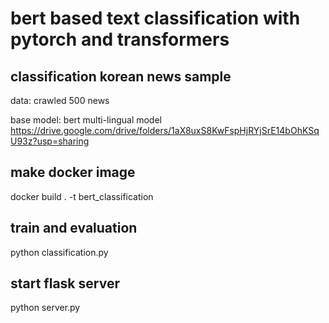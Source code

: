 # bert based text classification with pytorch and transformers

## classification korean news sample
data: crawled 500 news

base model: bert multi-lingual model
https://drive.google.com/drive/folders/1aX8uxS8KwFspHjRYjSrE14bOhKSqU93z?usp=sharing

## make docker image
docker build . -t bert_classification

## train and evaluation
python classification.py

## start flask server
python server.py

